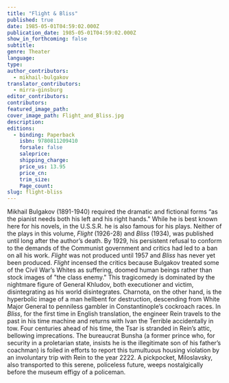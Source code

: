 ```yaml
---
title: "Flight & Bliss"
published: true
date: 1985-05-01T04:59:02.000Z
publication_date: 1985-05-01T04:59:02.000Z
show_in_forthcoming: false
subtitle:
genre: Theater
language:
type:
author_contributors:
  - mikhail-bulgakov
translator_contributors:
  - mirra-ginsburg
editor_contributors:
contributors:
featured_image_path:
cover_image_path: Flight_and_Bliss.jpg
description:
editions:
  - binding: Paperback
    isbn: 9780811209410
    forsale: false
    saleprice:
    shipping_charge:
    price_us: 13.95
    price_cn:
    trim_size:
    Page_count:
slug: flight-bliss
---
```


Mikhail Bulgakov (1891-1940) required the dramatic and fictional forms “as the pianist needs both his left and his right hands." While he is best known here for his novels, in the U.S.S.R. he is also famous for his plays. Neither of the plays in this volume, _Flight_ (1926-28) and _Bliss_ (1934), was published until long after the author’s death. By 1929, his persistent refusal to conform to the demands of the Communist government and critics had led to a ban on all his work. _Flight_ was not produced until 1957 and _Bliss_ has never yet been produced. _Flight_ incensed the critics because Bulgakov treated some of the Civil War’s Whites as suffering, doomed human beings rather than stock images of "the class enemy." This tragicomedy is dominated by the nightmare figure of General Khludov, both executioner and victim, disintegrating as his world disintegrates. Charnota, on the other hand, is the hyperbolic image of a man hellbent for destruction, descending from White Major General to penniless gambler in Constantinople’s cockroach races. In _Bliss_, for the first time in English translation, the engineer Rein travels to the past in his time machine and returns with Ivan the Terrible accidentally in tow. Four centuries ahead of his time, the Tsar is stranded in Rein’s attic, bellowing imprecations. The bureaucrat Bunsha (a former prince who, for security in a proletarian state, insists he is the illegitimate son of his father’s coachman) is foiled in efforts to report this tumultuous housing violation by an involuntary trip with Rein to the year 2222. A pickpocket, Miloslavsky, also transported to this serene, policeless future, weeps nostalgically before the museum effigy of a policeman.

